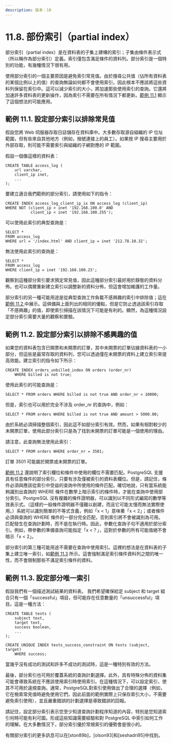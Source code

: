 ```yaml
---
description: 版本：10
---
```


# 11.8. 部份索引（partial index）

部分索引（partial index）是在資料表的子集上建構的索引；子集由條件表示式（所以稱作為部分索引）定義。索引僅包含滿足條件的資料列。部分索引是一個特別的功能，有幾種情況下很有用。

使用部分索引的一個主要原因是避免索引常見值。由於搜尋公共值（佔所有資料表的某個比例以上的值）的查詢無論如何都不會使用索引，因此根本不應該將這些資料列保留在索引中。這可以減少索引的大小，將加速那些使用索引的查詢。它還將加速許多資料表的更新操作，因為索引不需要在所有情況下都更新。[範例 11.1](partial-indexes.md#li-11-1-ding-bu-fen-suo-yin-yi-pai-chu-chang-zhi) 顯示了這個想法的可能應用。

## **範例 11.1.** 設定部分索引以排除常見值

假設您將 Web 伺服器存取日誌儲存在資料庫中。大多數存取源自組織的 IP 位址範圍，但有些來自其他地方（例如，撥號連接上的員工）。如果按 IP 搜尋主要用於外部存取，則可能不需要索引與組織的子網對應的 IP 範圍。

假設一個像這樣的資料表：

```text
CREATE TABLE access_log (
    url varchar,
    client_ip inet,
    ...
);
```

要建立適合我們範例的部分索引，請使用如下的指令：

```text
CREATE INDEX access_log_client_ip_ix ON access_log (client_ip)
WHERE NOT (client_ip > inet '192.168.100.0' AND
           client_ip < inet '192.168.100.255');
```

可以使用此索引的典型查詢是：

```text
SELECT *
FROM access_log
WHERE url = '/index.html' AND client_ip = inet '212.78.10.32';
```

無法使用此索引的查詢是：

```text
SELECT *
FROM access_log
WHERE client_ip = inet '192.168.100.23';
```

觀察到這種部分索引要求預定常見值，因此這種部分索引最好用於靜態的資料分佈。也可以偶爾重新建立索引以調整新的資料分佈，但這會增加維護的工作量。  


部分索引的另一種可能用途是從典型查詢工作負載不感興趣的索引中排除值；這在[範例 11.2 ](partial-indexes.md#li-11-2-ding-bu-fen-suo-yin-yi-pai-chu-bu-gan-qu-de-zhi)中展示。這俱備與上面列出的相同的優點，但是它防止透過該索引存取「不感興趣」的值，即使索引掃描在該情況下可能是有利的。顯然，為這種情況設定部分索引需要大量的觀察和實驗。

## 範例 11.2. 設定部分索引以排除不感興趣的值

如果您的資料表包含已開票和未開票的訂單，其中未開票的訂單佔據資料表的一小部分，但這些是最常存取的資料列，您可以透過僅在未開票的資料上建立索引來提高效能。建立索引的指令如下所示：

```text
CREATE INDEX orders_unbilled_index ON orders (order_nr)
    WHERE billed is not true;
```

使用此索引的可能查詢是：

```text
SELECT * FROM orders WHERE billed is not true AND order_nr < 10000;
```

但是，索引也可以用於完全不涉及 order\_nr 的查詢中，例如：

```text
SELECT * FROM orders WHERE billed is not true AND amount > 5000.00;
```

由於系統必須掃描整個索引，因此這不如部分索引有效。然而，如果有相對較少的未開票訂單，使用此部分索引只是為了找到未開票的訂單可能是一個使用的理由。

請注意，此查詢無法使用此索引：

```text
SELECT * FROM orders WHERE order_nr = 3501;
```

訂單 3501 可能屬於開票或未開票的訂單。

[範例 11.2](partial-indexes.md#li-11-2-ding-bu-fen-suo-yin-yi-pai-chu-bu-gan-qu-de-zhi) 還說明了索引欄位和條件中使用的欄位不需要匹配。PostgreSQL 支援具有任意條件的部分索引，只要有涉及僅被索引的資料表欄位。但是，請記住，條件必須與應該從索引中受益的查詢中所使用的條件匹配。確切地說，只有當系統能夠識別出查詢的 WHERE 條件在數學上暗示索引的條件時，才能在查詢中使用部分索引。PostgreSQL 沒有複雜的條件證明器，可以識別以不同形式編寫的數學等效表示式。（這樣的一般條件證明器不僅難以創建，而且它可能太慢而無法實際使用。）系統可以識別簡單的不等式含義，例如「x &lt; 1」意味著「x &lt; 2」；或者條件必須與查詢的 WHERE 條件的一部分完全匹配，否則索引將不會被識別為可用。匹配發生在查詢計劃時，而不是在執行時。因此，參數化查詢子句不適用於部分索引。例如，帶參數的準備查詢可能指定「x &lt;？」，這對於參數的所有可能值絕不會暗示「x &lt; 2」。

部分索引的第三種可能用途不需要在查詢中使用索引。這裡的想法是在資料表的子集上建立唯一索引，如[範例 11.3](partial-indexes.md#li-11-3-ding-bu-fen-wei-yi-suo-yin) 所示。這會強制滿足索引條件資料列之間的唯一性，而不會限制那些不滿足索引條件的資料。

## 範例 11.3. 設定部分唯一索引

假設我們有一個描述測試結果的資料表。 我們希望確保給定 subject 和 target 組合只有一個「successful」項目，但可能存在任意數量的「unsuccessful」項目。這是一種方法：

```text
CREATE TABLE tests (
    subject text,
    target text,
    success boolean,
    ...
);

CREATE UNIQUE INDEX tests_success_constraint ON tests (subject, target)
    WHERE success;
```

當幾乎沒有成功的測試和許多不成功的測試時，這是一種特別有效的方法。

最後，部分索引也可用於覆蓋系統的查詢計劃選擇。此外，具有特殊分佈的資料集可能會導致系統在不應該使用索引時使用索引。在這種情況下，可以設定索引，使其不可用於違規查詢。通常，PostgreSQL對索引使用做出了合理的選擇（例如，它在檢索常見值時避免使用它們，因此前面的範例實際上只保存索引大小，不需要避免索引使用），並且嚴重錯誤的計劃選擇是導致錯誤的回報。

請記住，設定部分索引表示您至少知道查詢計劃程序知道的內容，特別是您知道索引何時可能有利可圖。形成這些知識需要經驗和對 PostgreSQL 中索引如何工作的理解。在大多數情況下，部分索引優於常規索引的優勢會是很小的。

有關部分索引的更多訊息可以在\[ston89b\]，\[olson93\]和\[seshadri95\]中找到。

